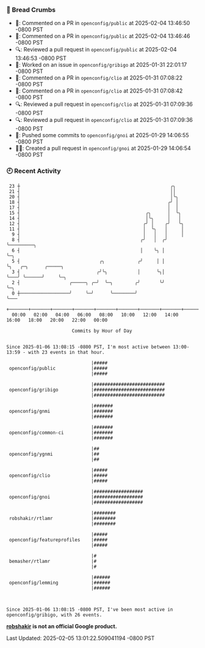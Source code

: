 ### 🍞 Bread Crumbs

 * 💬: Commented on a PR in  `openconfig/public` at 2025-02-04 13:46:50 -0800 PST
 * 💬: Commented on a PR in  `openconfig/public` at 2025-02-04 13:46:46 -0800 PST
 * 🔍: Reviewed a pull request in  `openconfig/public` at 2025-02-04 13:46:53 -0800 PST
 * 👀: Worked on an issue in `openconfig/gribigo` at 2025-01-31 22:01:17 -0800 PST
 * 💬: Commented on a PR in  `openconfig/clio` at 2025-01-31 07:08:22 -0800 PST
 * 💬: Commented on a PR in  `openconfig/clio` at 2025-01-31 07:08:42 -0800 PST
 * 🔍: Reviewed a pull request in  `openconfig/clio` at 2025-01-31 07:09:36 -0800 PST
 * 🔍: Reviewed a pull request in  `openconfig/clio` at 2025-01-31 07:09:36 -0800 PST
 * 🚢: Pushed some commits to `openconfig/gnoi` at 2025-01-29 14:06:55 -0800 PST
 * ✍🏼: Created a pull request in `openconfig/gnoi` at 2025-01-29 14:06:54 -0800 PST

### 🕘 Recent Activity
```
 23 ┼                                                       ╭╮
 21 ┤                                                       ││
 20 ┤                                                       │╰╮
 18 ┤                                                      ╭╯ │
 17 ┤                                                      │  │
 15 ┤                                              ╭╮      │  ╰╮
 14 ┤                                              │╰╮     │   │
 12 ┤                                             ╭╯ │    ╭╯   ╰╮
 11 ┤                                             │  ╰╮   │     │
  9 ┤                                             │   │   │     │
  8 ┤                                            ╭╯   │  ╭╯     ╰─────────╮
  6 ┤                                            │    ╰╮ │                ╰─╮
  5 ┤                             ╭╮            ╭╯     │ │                  ╰╮   ╭─╮      ╭─────╮
  3 ┤                            ╭╯╰╮           │      ╰╮│                   ╰───╯ ╰──────╯     ╰─╮
  2 ┤                  ╭─────╮ ╭─╯  ╰─╮        ╭╯       ╰╯                                        ╰─╮
  0 ┼──────────────────╯     ╰─╯      ╰────────╯                                                    ╰───
    +───────+───────+───────+───────+───────+───────+───────+───────+───────+───────+───────+───────+────
  00:00   02:00   04:00   06:00   08:00   10:00   12:00   14:00   16:00   18:00   20:00   22:00   00:00   

						Commits by Hour of Day


Since 2025-01-06 13:08:15 -0800 PST, I'm most active between 13:00-13:59 - with 23 events in that hour.

```



```
                               |#####
 openconfig/public             |#####
                               |#####

                               |##########################
 openconfig/gribigo            |##########################
                               |##########################

                               |#######
 openconfig/gnmi               |#######
                               |#######

                               |#######
 openconfig/common-ci          |#######
                               |#######

                               |##
 openconfig/ygnmi              |##
                               |##

                               |#####
 openconfig/clio               |#####
                               |#####

                               |##################
 openconfig/gnoi               |##################
                               |##################

                               |########
 robshakir/rtlamr              |########
                               |########

                               |#####
 openconfig/featureprofiles    |#####
                               |#####

                               |#
 bemasher/rtlamr               |#
                               |#

                               |######
 openconfig/lemming            |######
                               |######



Since 2025-01-06 13:08:15 -0800 PST, I've been most active in openconfig/gribigo, with 26 events.

```
**[robshakir](mailto:robjs@google.com) is not an official Google product.**  


Last Updated: 2025-02-05 13:01:22.509041194 -0800 PST
